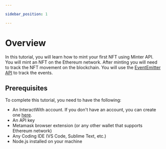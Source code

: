 ```yaml
---

sidebar_position: 1

---
```


# Overview

In this tutorial, you will learn how to mint your first NFT using Minter API. You will mint an NFT on the Ethereum network. After minting you will need to track the NFT movement on the blockchain. You will use the [EventEmitter API](/docs/api/event-emitters) to track the events.

## Prerequisites

To complete this tutorial, you need to have the following:

- An InteractWith account. If you don't have an account, you can create one [here](https://app.interactwith.io/register).
- An API key
- Metamask browser extension (or any other wallet that supports Ethereum network)
- Any Coding IDE (VS Code, Sublime Text, etc.)
- Node.js installed on your machine